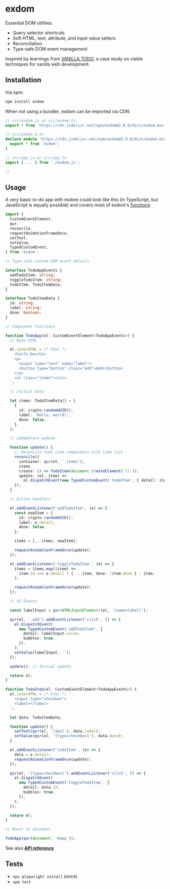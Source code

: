# exdom

Essential DOM utilities.

- Query selector shortcuts
- Soft HTML, text, attribute, and input value setters
- Reconciliation
- Type-safe DOM event management

Inspired by learnings from
[VANILLA TODO](https://github.com/morris/vanilla-todo), a case study on viable
techniques for vanilla web development.

## Installation

Via npm:

```sh
npm install exdom
```

When not using a bundler, exdom can be imported via CDN:

```ts
// src/exdom.js or src/exdom.ts
export * from 'https://cdn.jsdelivr.net/npm/exdom@2.0.0/dist/exdom.min.js';

// src/exdom.d.ts
declare module 'https://cdn.jsdelivr.net/npm/exdom@2.0.0/dist/exdom.min.js' {
  export * from 'exdom';
}

// src/app.js or src/app.ts
import { ... } from './exdom.js';

// ...
```

## Usage

A very basic to-do app with exdom could look like this (in TypeScript, but
JavaScript is equally possible) and covers most of exdom's
[functions](https://morris.github.io/exdom):

```ts
import {
  CustomEventElement,
  qsr,
  reconcile,
  requestAnimationFrameOnce,
  setText,
  setValue,
  TypedCustomEvent,
} from 'exdom';

// Type-safe custom DOM event details

interface TodoAppEvents {
  addTodoItem: string;
  toggleTodoItem: string;
  todoItem: TodoItemData;
}

interface TodoItemData {
  id: string;
  label: string;
  done: boolean;
}

// Component functions

function TodoApp(el: CustomEventElement<TodoAppEvents>) {
  // Base HTML

  el.innerHTML = /* html */ `
    <h1>To-Do</h1>
    <p>
      <input type="text" name="label">
      <button type="button" class="add">Add</button>
    </p>
    <ul class="items"></ul>
  `;

  // Initial data

  let items: TodoItemData[] = [
    {
      id: crypto.randomUUID(),
      label: 'Hello, world!',
      done: false,
    },
  ];

  // Idempotent update

  function update() {
    // Reconcile todo item components with item list
    reconcile({
      container: qsr(el, '.items'),
      items,
      create: () => TodoItem(document.createElement('li')),
      update: (el, item) =>
        el.dispatchEvent(new TypedCustomEvent('todoItem', { detail: item })),
    });
  }

  // Action handlers

  el.addEventListener('addTodoItem', (e) => {
    const newItem = {
      id: crypto.randomUUID(),
      label: e.detail,
      done: false,
    };

    items = [...items, newItem];

    requestAnimationFrameOnce(update);
  });

  el.addEventListener('toggleTodoItem', (e) => {
    items = items.map((item) =>
      item.id === e.detail ? { ...item, done: !item.done } : item,
    );

    requestAnimationFrameOnce(update);
  });

  // UI Events

  const labelInput = qsr<HTMLInputElement>(el, '[name=label]');

  qsr(el, '.add').addEventListener('click', () => {
    el.dispatchEvent(
      new TypedCustomEvent('addTodoItem', {
        detail: labelInput.value,
        bubbles: true,
      }),
    );
    setValue(labelInput, '');
  });

  update(); // Initial update

  return el;
}

function TodoItem(el: CustomEventElement<TodoAppEvents>) {
  el.innerHTML = /* html */ `
    <input type="checkbox">
    <label></label>
  `;

  let data: TodoItemData;

  function update() {
    setText(qsr(el, 'label'), data.label);
    setValue(qsr(el, '[type=checkbox]'), data.done);
  }

  el.addEventListener('todoItem', (e) => {
    data = e.detail;
    requestAnimationFrameOnce(update);
  });

  qsr(el, '[type=checkbox]').addEventListener('click', () => {
    el.dispatchEvent(
      new TypedCustomEvent('toggleTodoItem', {
        detail: data.id,
        bubbles: true,
      }),
    );
  });

  return el;
}

// Mount to document

TodoApp(qsr(document, '#app'));
```

See also **[API reference](https://morris.github.io/exdom)**

## Tests

- `npx playwright install` (once)
- `npm test`
